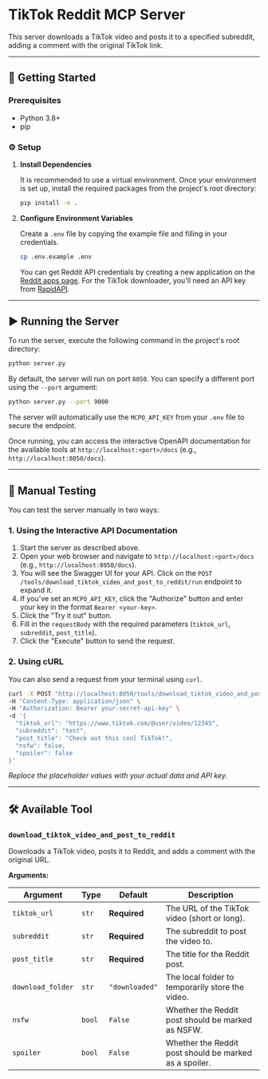 # TikTok Reddit MCP Server

This server downloads a TikTok video and posts it to a specified subreddit, adding a comment with the original TikTok link.

---

## 🚀 Getting Started

### Prerequisites

-   Python 3.8+
-   pip

### ⚙️ Setup

1.  **Install Dependencies**

    It is recommended to use a virtual environment. Once your environment is set up, install the required packages from the project's root directory:

    ```bash
    pip install -e .
    ```

2.  **Configure Environment Variables**

    Create a `.env` file by copying the example file and filling in your credentials.

    ```bash
    cp .env.example .env
    ```

    You can get Reddit API credentials by creating a new application on the [Reddit apps page](https://www.reddit.com/prefs/apps). For the TikTok downloader, you'll need an API key from [RapidAPI](https://rapidapi.com/postmaker/api/tiktok-download-video1).

---

## ▶️ Running the Server

To run the server, execute the following command in the project's root directory:

```bash
python server.py
```

By default, the server will run on port `8050`. You can specify a different port using the `--port` argument:

```bash
python server.py --port 9000
```

The server will automatically use the `MCPO_API_KEY` from your `.env` file to secure the endpoint.

Once running, you can access the interactive OpenAPI documentation for the available tools at `http://localhost:<port>/docs` (e.g., `http://localhost:8050/docs`).

---

## 🧪 Manual Testing

You can test the server manually in two ways:

### 1. Using the Interactive API Documentation

1.  Start the server as described above.
2.  Open your web browser and navigate to `http://localhost:<port>/docs` (e.g., `http://localhost:8050/docs`).
3.  You will see the Swagger UI for your API. Click on the `POST /tools/download_tiktok_video_and_post_to_reddit/run` endpoint to expand it.
4.  If you've set an `MCPO_API_KEY`, click the "Authorize" button and enter your key in the format `Bearer <your-key>`.
5.  Click the "Try it out" button.
6.  Fill in the `requestBody` with the required parameters (`tiktok_url`, `subreddit`, `post_title`).
7.  Click the "Execute" button to send the request.

### 2. Using cURL

You can also send a request from your terminal using `curl`.

```bash
curl -X POST "http://localhost:8050/tools/download_tiktok_video_and_post_to_reddit/run" \
-H "Content-Type: application/json" \
-H "Authorization: Bearer your-secret-api-key" \
-d '{
  "tiktok_url": "https://www.tiktok.com/@user/video/12345",
  "subreddit": "test",
  "post_title": "Check out this cool TikTok!",
  "nsfw": false,
  "spoiler": false
}'
```

*Replace the placeholder values with your actual data and API key.*

---

## 🛠️ Available Tool

### `download_tiktok_video_and_post_to_reddit`

Downloads a TikTok video, posts it to Reddit, and adds a comment with the original URL.

**Arguments:**

| Argument          | Type   | Default      | Description                                                              |
| ----------------- | ------ | ------------ | ------------------------------------------------------------------------ |
| `tiktok_url`      | `str`  | **Required** | The URL of the TikTok video (short or long).                             |
| `subreddit`       | `str`  | **Required** | The subreddit to post the video to.                                      |
| `post_title`      | `str`  | **Required** | The title for the Reddit post.                                           |
| `download_folder` | `str`  | `"downloaded"` | The local folder to temporarily store the video.                         |
| `nsfw`            | `bool` | `False`      | Whether the Reddit post should be marked as NSFW.                        |
| `spoiler`         | `bool` | `False`      | Whether the Reddit post should be marked as a spoiler.                   |
